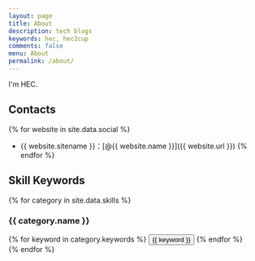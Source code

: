 ```yaml
---
layout: page
title: About
description: tech blogs
keywords: hec, hec2cup
comments: false
menu: About
permalink: /about/
---
```


I'm HEC.

## Contacts

{% for website in site.data.social %}
* {{ website.sitename }}：[@{{ website.name }}]({{ website.url }})
{% endfor %}

## Skill Keywords

{% for category in site.data.skills %}
### {{ category.name }}
<div class="btn-inline">
{% for keyword in category.keywords %}
<button class="btn btn-outline" type="button">{{ keyword }}</button>
{% endfor %}
</div>
{% endfor %}
